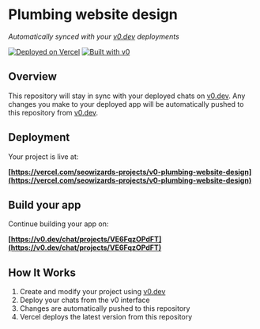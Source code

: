 # Plumbing website design

*Automatically synced with your [v0.dev](https://v0.dev) deployments*

[![Deployed on Vercel](https://img.shields.io/badge/Deployed%20on-Vercel-black?style=for-the-badge&logo=vercel)](https://vercel.com/seowizards-projects/v0-plumbing-website-design)
[![Built with v0](https://img.shields.io/badge/Built%20with-v0.dev-black?style=for-the-badge)](https://v0.dev/chat/projects/VE6FqzOPdFT)

## Overview

This repository will stay in sync with your deployed chats on [v0.dev](https://v0.dev).
Any changes you make to your deployed app will be automatically pushed to this repository from [v0.dev](https://v0.dev).

## Deployment

Your project is live at:

**[https://vercel.com/seowizards-projects/v0-plumbing-website-design](https://vercel.com/seowizards-projects/v0-plumbing-website-design)**

## Build your app

Continue building your app on:

**[https://v0.dev/chat/projects/VE6FqzOPdFT](https://v0.dev/chat/projects/VE6FqzOPdFT)**

## How It Works

1. Create and modify your project using [v0.dev](https://v0.dev)
2. Deploy your chats from the v0 interface
3. Changes are automatically pushed to this repository
4. Vercel deploys the latest version from this repository
